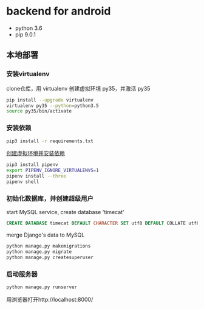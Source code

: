 # backend for android

- python 3.6
- pip 9.0.1

## 本地部署

### 安装virtualenv

clone仓库，用 virtualenv 创建虚拟环境 py35，并激活 py35

```bash
pip install --upgrade virtualenv
virtualenv py35 --python=python3.5
source py35/bin/activate
```

### 安装依赖

```bash
pip3 install -r requirements.txt
```

[创建虚拟环境并安装依赖](https://pipenv.readthedocs.io/en/latest/install/)

```bash
pip3 install pipenv
export PIPENV_IGNORE_VIRTUALENVS=1
pipenv install --three
pipenv shell
```

### 初始化数据库，并创建超级用户

start MySQL service, create database 'timecat'

```sql
CREATE DATABASE timecat DEFAULT CHARACTER SET utf8 DEFAULT COLLATE utf8_general_ci;
```

merge Django's data to MySQL

```bash
python manage.py makemigrations
python manage.py migrate
python manage.py createsuperuser
```

### 启动服务器

```bash
python manage.py runserver
```

用浏览器打开http://localhost:8000/
